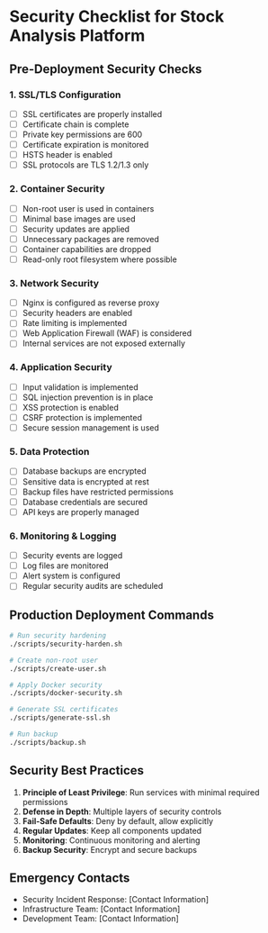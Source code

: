 # Security Checklist for Stock Analysis Platform

## Pre-Deployment Security Checks

### 1. SSL/TLS Configuration
- [ ] SSL certificates are properly installed
- [ ] Certificate chain is complete
- [ ] Private key permissions are 600
- [ ] Certificate expiration is monitored
- [ ] HSTS header is enabled
- [ ] SSL protocols are TLS 1.2/1.3 only

### 2. Container Security
- [ ] Non-root user is used in containers
- [ ] Minimal base images are used
- [ ] Security updates are applied
- [ ] Unnecessary packages are removed
- [ ] Container capabilities are dropped
- [ ] Read-only root filesystem where possible

### 3. Network Security
- [ ] Nginx is configured as reverse proxy
- [ ] Security headers are enabled
- [ ] Rate limiting is implemented
- [ ] Web Application Firewall (WAF) is considered
- [ ] Internal services are not exposed externally

### 4. Application Security
- [ ] Input validation is implemented
- [ ] SQL injection prevention is in place
- [ ] XSS protection is enabled
- [ ] CSRF protection is implemented
- [ ] Secure session management is used

### 5. Data Protection
- [ ] Database backups are encrypted
- [ ] Sensitive data is encrypted at rest
- [ ] Backup files have restricted permissions
- [ ] Database credentials are secured
- [ ] API keys are properly managed

### 6. Monitoring & Logging
- [ ] Security events are logged
- [ ] Log files are monitored
- [ ] Alert system is configured
- [ ] Regular security audits are scheduled

## Production Deployment Commands

```bash
# Run security hardening
./scripts/security-harden.sh

# Create non-root user
./scripts/create-user.sh

# Apply Docker security
./scripts/docker-security.sh

# Generate SSL certificates
./scripts/generate-ssl.sh

# Run backup
./scripts/backup.sh
```

## Security Best Practices

1. **Principle of Least Privilege**: Run services with minimal required permissions
2. **Defense in Depth**: Multiple layers of security controls
3. **Fail-Safe Defaults**: Deny by default, allow explicitly
4. **Regular Updates**: Keep all components updated
5. **Monitoring**: Continuous monitoring and alerting
6. **Backup Security**: Encrypt and secure backups

## Emergency Contacts

- Security Incident Response: [Contact Information]
- Infrastructure Team: [Contact Information]
- Development Team: [Contact Information]
